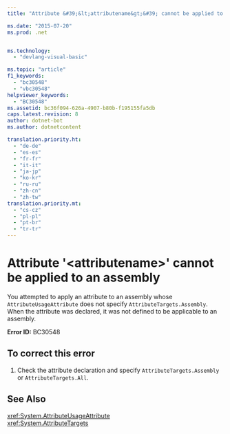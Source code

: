 ```yaml
---
title: "Attribute &#39;&lt;attributename&gt;&#39; cannot be applied to an assembly | Microsoft Docs"

ms.date: "2015-07-20"
ms.prod: .net


ms.technology: 
  - "devlang-visual-basic"

ms.topic: "article"
f1_keywords: 
  - "bc30548"
  - "vbc30548"
helpviewer_keywords: 
  - "BC30548"
ms.assetid: bc36f094-626a-4907-b80b-f195155fa5db
caps.latest.revision: 8
author: dotnet-bot
ms.author: dotnetcontent

translation.priority.ht: 
  - "de-de"
  - "es-es"
  - "fr-fr"
  - "it-it"
  - "ja-jp"
  - "ko-kr"
  - "ru-ru"
  - "zh-cn"
  - "zh-tw"
translation.priority.mt: 
  - "cs-cz"
  - "pl-pl"
  - "pt-br"
  - "tr-tr"
---
```

# Attribute &#39;&lt;attributename&gt;&#39; cannot be applied to an assembly
You attempted to apply an attribute to an assembly whose `AttributeUsageAttribute` does not specify `AttributeTargets.Assembly`. When the attribute was declared, it was not defined to be applicable to an assembly.  
  
 **Error ID:** BC30548  
  
## To correct this error  
  
1.  Check the attribute declaration and specify `AttributeTargets.Assembly` or `AttributeTargets.All`.  
  
## See Also  
 <xref:System.AttributeUsageAttribute>   
 <xref:System.AttributeTargets>